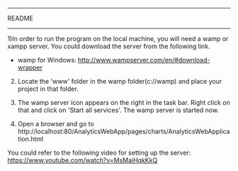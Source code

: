 ************************************
README
************************************

1)In order to run the program on the local machine, you will need a wamp or xampp server. You could download the server from the following link.
- wamp for Windows:
http://www.wampserver.com/en/#download-wrapper

2) Locate the 'www' folder in the wamp folder(c://wamp) and place your project in that folder.

3) The wamp server icon appears on the right in the task bar. Right click on that and click on 'Start all services'. The wamp server is started now.

4) Open a browser and go to http://localhost:80/AnalyticsWebApp/pages/charts/AnalyticsWebApplication.html 


You could refer to the following video for setting up the server:
https://www.youtube.com/watch?v=MsMaiHqkKkQ
